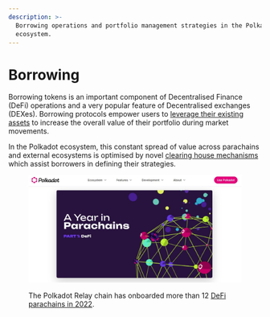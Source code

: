 ```yaml
---
description: >-
  Borrowing operations and portfolio management strategies in the Polkadot
  ecosystem.
---
```


# Borrowing

Borrowing tokens is an important component of Decentralised Finance (DeFi) operations and a very popular feature of Decentralised exchanges (DEXes). Borrowing protocols empower users to [leverage their existing assets](./) to increase the overall value of their portfolio during market movements.

In the Polkadot ecosystem, this constant spread of value across parachains and external ecosystems is optimised by novel [clearing house mechanisms](liquidation.md) which assist borrowers in defining their strategies.&#x20;



<figure><img src="../../../.gitbook/assets/O_BorrowingParachains (1).JPG" alt="A view of interconnected Parachains offering DeFi services in the Polkadot ecosystem."><figcaption><p>The Polkadot Relay chain has onboarded more than 12 <a href="https://polkadot.network/blog/a-year-in-parachains-part-1-defi">DeFi parachains in 2022</a>. </p></figcaption></figure>

